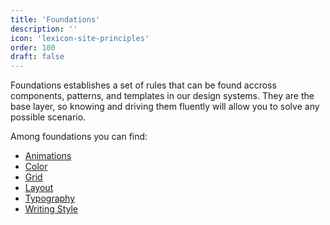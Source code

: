 ```yaml
---
title: 'Foundations'
description: ''
icon: 'lexicon-site-principles'
order: 100
draft: false
---
```


Foundations establishes a set of rules that can be found accross components, patterns, and templates in our design systems. They are the base layer, so knowing and driving them fluently will allow you to solve any possible scenario.

Among foundations you can find:
-   [Animations](./animations)
-   [Color](./color)
-   [Grid](./grid)
-   [Layout](./layout/layout-full)
-   [Typography](./typography)
-   [Writing Style](./writingstyle)
